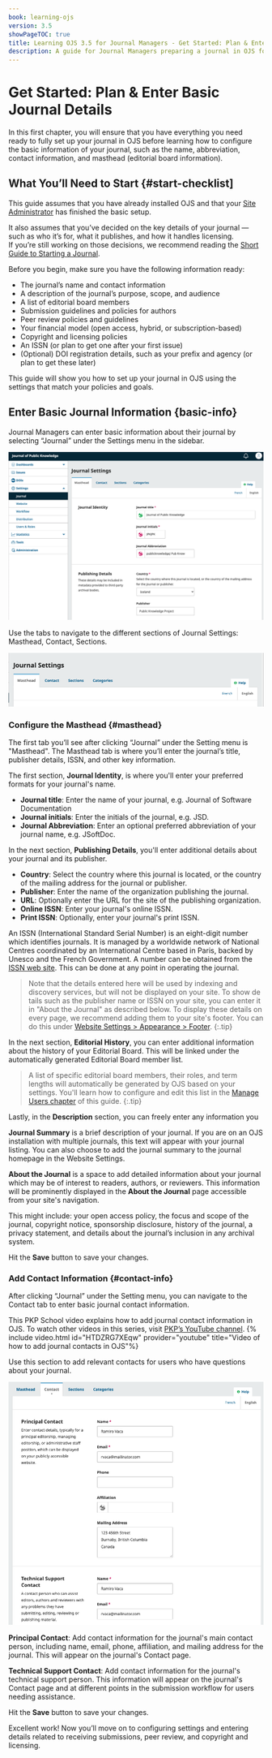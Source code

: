 ```yaml
---
book: learning-ojs
version: 3.5
showPageTOC: true
title: Learning OJS 3.5 for Journal Managers - Get Started: Plan & Enter Basic Journal Details
description: A guide for Journal Managers preparing a journal in OJS for publication.
---
```


# Get Started: Plan & Enter Basic Journal Details
In this first chapter, you will ensure that you have everything you need ready to fully set up your journal in OJS before learning how to configure the basic information of your journal, such as the name, abbreviation, contact information, and masthead (editorial board information).

## What You’ll Need to Start {#start-checklist]
This guide assumes that you have already installed OJS and that your [Site Administrator](../site-admin/en/) has finished the basic setup.

It also assumes that you’ve decided on the key details of your journal — such as who it’s for, what it publishes, and how it handles licensing.  
If you’re still working on those decisions, we recommend reading the [Short Guide to Starting a Journal](https://docs.pkp.sfu.ca/starting-a-journal/en/).

Before you begin, make sure you have the following information ready:

- The journal’s name and contact information  
- A description of the journal’s purpose, scope, and audience  
- A list of editorial board members  
- Submission guidelines and policies for authors  
- Peer review policies and guidelines  
- Your financial model (open access, hybrid, or subscription-based)  
- Copyright and licensing policies  
- An ISSN (or plan to get one after your first issue)  
- (Optional) DOI registration details, such as your prefix and agency (or plan to get these later)

This guide will show you how to set up your journal in OJS using the settings that match your policies and goals.


## Enter Basic Journal Information {basic-info}
Journal Managers can enter basic information about their journal by selecting “Journal” under the Settings menu in the sidebar.

![OJS dashboard View for Journal Managers with links to Settings menu and its submenus in left-hand sidebar.](./assets/jm-settings-journal-3.5.png)

Use the tabs to navigate to the different sections of Journal Settings: Masthead, Contact, Sections.

![OJS dashboard view of Journal Settings with navigation tabs for the Settings submenus across top portion of page content.](./assets/jm-settings-submenus-3.5.png)

### Configure the Masthead {#masthead}
The first tab you’ll see after clicking “Journal” under the Setting menu is "Masthead". The Masthead tab is where you’ll enter the journal’s title, publisher details, ISSN, and other key information.

The first section, **Journal Identity**, is where you'll enter your preferred formats for your journal's name.

* **Journal title**: Enter the name of your journal, e.g. Journal of Software Documentation
* **Journal initials**: Enter the initials of the journal, e.g. JSD.
* **Journal Abbreviation**: Enter an optional preferred abbreviation of your journal name, e.g. JSoftDoc.

In the next section, **Publishing Details**, you'll enter additional details about your journal and its publisher.

* **Country**: Select the country where this journal is located, or the country of the mailing address for the journal or publisher.
* **Publisher**: Enter the name of the organization publishing the journal.
* **URL**: Optionally enter the URL for the site of the publishing organization.
* **Online ISSN**: Enter your journal's online ISSN.
* **Print ISSN**: Optionally, enter your journal's print ISSN.

An ISSN (International Standard Serial Number) is an eight-digit number which identifies journals. It is managed by a worldwide network of National Centres coordinated by an International Centre based in Paris, backed by Unesco and the French Government. A number can be obtained from the [ISSN web site](https://www.issn.org/). This can be done at any point in operating the journal.

> Note that the details entered here will be used by indexing and discovery services, but will not be displayed on your site. To show de tails such as the publisher name or ISSN on your site, you can enter it in "About the Journal" as described below. To display these details on every page, we recommend adding them to your site's footer. You can do this under [Website Settings > Appearance > Footer](./appearance.md#logo-sidebar).
{:.tip}

In the next section, **Editorial History**, you can enter additional information about the history of your Editorial Board. This will be linked under the automatically generated Editorial Board member list.

> A list of specific editorial board members, their roles, and term lengths will automatically be generated by OJS based on your settings. You'll learn how to configure and edit this list in the [Manage Users chapter](./manage-users.md) of this guide.
{:.tip}

Lastly, in the **Description** section, you can freely enter any information you

**Journal Summary** is a brief description of your journal. If you are on an OJS installation with multiple journals, this text will appear with your journal listing. You can also choose to add the journal summary to the journal homepage in the Website Settings.

**About the Journal** is a space to add detailed information about your journal which may be of interest to readers, authors, or reviewers. This information will be prominently displayed in the **About the Journal** page accessible from your site's navigation.

This might include: your open access policy, the focus and scope of the journal, copyright notice, sponsorship disclosure, history of the journal, a privacy statement, and details about the journal’s inclusion in any archival system.

Hit the **Save** button to save your changes.

### Add Contact Information {#contact-info}
After clicking “Journal” under the Setting menu, you can navigate to the Contact tab to enter basic journal contact information.

This PKP School video explains how to add journal contact information in OJS. To watch other videos in this series, visit [PKP’s YouTube channel](https://www.youtube.com/playlist?list=PLg358gdRUrDVTXpuGXiMgETgnIouWoWaY).
{% include video.html id="HTDZRG7XEqw" provider="youtube" title="Video of how to add journal contacts in OJS"%}

Use this section to add relevant contacts for users who have questions about your journal.

![OJS dashboard view of Journal Settings submenu Contact where information can be added in text fields.](./assets/jm-settings-journal-contact-3.5.png)

**Principal Contact**: Add contact information for the journal's main contact person, including name, email, phone, affiliation, and mailing address for the journal. This will appear on the journal's Contact page.

**Technical Support Contact**: Add contact information for the journal's technical support person. This information will appear on the journal's Contact page and at different points in the submission workflow for users needing assistance.

Hit the **Save** button to save your changes.

Excellent work! Now you’ll move on to configuring settings and entering details related to receiving submissions, peer review, and copyright and licensing.
